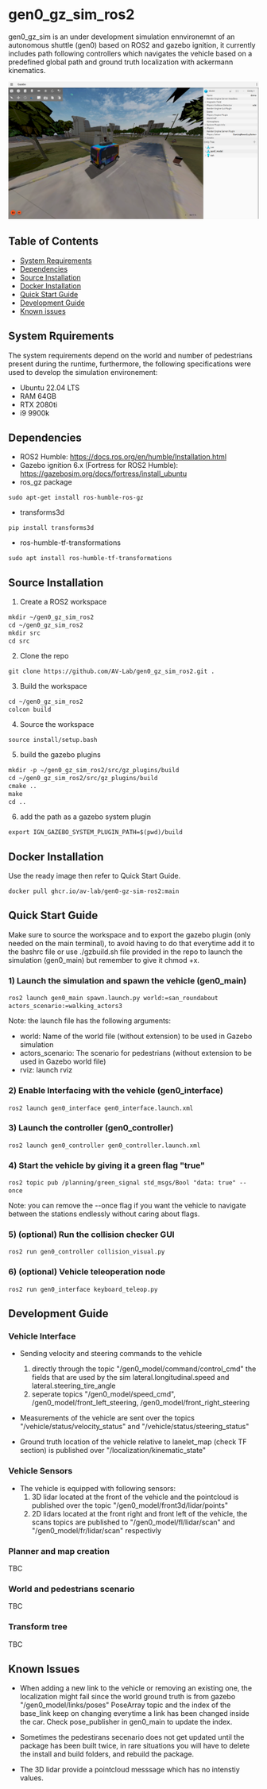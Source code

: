 # gen0_gz_sim_ros2
gen0_gz_sim is an under development simulation ennvironemnt of an autonomous shuttle (gen0) based on ROS2 and gazebo ignition, it currently includes path following controllers which navigates the vehicle based on a predefined global path and ground truth localization with ackermann kinematics.

![](/assets/images/simulation.png)

## Table of Contents 
- [System Requirements](#system-requirements)
- [Dependencies](#dependencies)
- [Source Installation](#source-installation)
- [Docker Installation](#docker-installation)
- [Quick Start Guide](#quick-start-guide)
- [Development Guide](#development-guide)
- [Known issues](#known-issues)


## System Rquirements 
The system requirements depend on the world and number of pedestrians present during the runtime, furthermore, the following specifications were used to develop the simulation environement:
- Ubuntu 22.04 LTS
- RAM 64GB 
- RTX 2080ti
- i9 9900k
  
## Dependencies
-  ROS2 Humble: https://docs.ros.org/en/humble/Installation.html
-  Gazebo ignition 6.x (Fortress for ROS2 Humble): https://gazebosim.org/docs/fortress/install_ubuntu
- ros_gz package
```
sudo apt-get install ros-humble-ros-gz
```
-  transforms3d
```
pip install transforms3d
```
- ros-humble-tf-transformations
```
sudo apt install ros-humble-tf-transformations
```

## Source Installation
1) Create a ROS2 workspace
```
mkdir ~/gen0_gz_sim_ros2
cd ~/gen0_gz_sim_ros2
mkdir src
cd src
```
2) Clone the repo
```
git clone https://github.com/AV-Lab/gen0_gz_sim_ros2.git .
```
3) Build the workspace
```
cd ~/gen0_gz_sim_ros2
colcon build
```
4) Source the workspace
```
source install/setup.bash
```
5) build the gazebo plugins
```
mkdir -p ~/gen0_gz_sim_ros2/src/gz_plugins/build
cd ~/gen0_gz_sim_ros2/src/gz_plugins/build
cmake ..
make
cd ..
```
6) add the path as a gazebo system plugin 
```
export IGN_GAZEBO_SYSTEM_PLUGIN_PATH=$(pwd)/build
```

## Docker Installation
Use the ready image then refer to Quick Start Guide.
```
docker pull ghcr.io/av-lab/gen0-gz-sim-ros2:main
```

## Quick Start Guide
Make sure to source the workspace and to export the gazebo plugin (only needed on the main terminal), to avoid having to do that everytime add it to the bashrc file or use ./gzbuild.sh file provided in the repo to launch the simulation (gen0_main) but remember to give it chmod +x.

### 1) Launch the simulation and spawn the vehicle (gen0_main)
```
ros2 launch gen0_main spawn.launch.py world:=san_roundabout actors_scenario:=walking_actors3
```
Note: the launch file has the following arguments:
- world: Name of the world file (without extension) to be used in Gazebo simulation
- actors_scenario: The scenario for pedestrians (without extension to be used in Gazebo world file)
- rviz: launch rviz

### 2) Enable Interfacing with the vehicle (gen0_interface)
```
ros2 launch gen0_interface gen0_interface.launch.xml 
```

### 3) Launch the controller (gen0_controller)
```
ros2 launch gen0_controller gen0_controller.launch.xml 
```

### 4) Start the vehicle by giving it a green flag "true"
```
ros2 topic pub /planning/green_signal std_msgs/Bool "data: true" --once
```
Note: you can remove the --once flag if you want the vehicle to navigate between the stations endlessly without caring about flags.

### 5) (optional) Run the collision checker GUI
```
ros2 run gen0_controller collision_visual.py
```

### 6) (optional) Vehicle teleoperation node
```
ros2 run gen0_interface keyboard_teleop.py
```

## Development Guide

### Vehicle Interface

* Sending velocity and steering commands to the vehicle 
    1) directly through the topic "/gen0_model/command/control_cmd" the fields that are used by the sim lateral.longitudinal.speed and lateral.steering_tire_angle
    2) seperate topics "/gen0_model/speed_cmd", /gen0_model/front_left_steering, /gen0_model/front_right_steering

* Measurements of the vehicle are sent over the topics "/vehicle/status/velocity_status" and "/vehicle/status/steering_status"

* Ground truth location of the vehicle relative to lanelet_map (check TF section) is published over "/localization/kinematic_state"

### Vehicle Sensors
* The vehicle is equipped with following sensors:
    1) 3D lidar located at the front of the vehicle and the pointcloud is published over the topic "/gen0_model/front3d/lidar/points"
    2) 2D lidars located at the front right and front left of the vehicle, the scans topics are published to "/gen0_model/fl/lidar/scan" and "/gen0_model/fr/lidar/scan" respectivly

### Planner and map creation 

TBC

### World and pedestrians scenario 

TBC

### Transform tree

TBC

## Known Issues

- When adding a new link to the vehicle or removing an existing one, the localization might fail since the world ground truth is from gazebo "/gen0_model/links/poses" PoseArray topic and the index of the base_link keep on changing everytime a link has been changed inside the car. Check pose_publisher in gen0_main to update the index.

- Sometimes the pedestirans secenario does not get updated until the package has been built twice, in rare situations you will have to delete the install and build folders, and rebuild the package.

- The 3D lidar provide a pointcloud messsage which has no intenstiy values.
